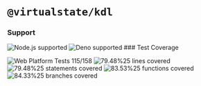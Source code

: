 # `@virtualstate/kdl`

[//]: # (badges)

### Support

 ![Node.js supported](https://img.shields.io/badge/node-%3E%3D16.0.0-blue) ![Deno supported](https://img.shields.io/badge/deno-%3E%3D1.17.0-blue) ### Test Coverage

 ![Web Platform Tests 115/158](https://img.shields.io/badge/Web%20Platform%20Tests-115%2F158-brightgreen) ![79.48%25 lines covered](https://img.shields.io/badge/lines-79.48%25-yellow) ![79.48%25 statements covered](https://img.shields.io/badge/statements-79.48%25-yellow) ![83.53%25 functions covered](https://img.shields.io/badge/functions-83.53%25-brightgreen) ![84.33%25 branches covered](https://img.shields.io/badge/branches-84.33%25-brightgreen)

[//]: # (badges)
